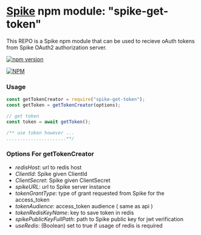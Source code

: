 # [Spike](https://github.com/rabiran/OSpike) npm module: "spike-get-token"

This REPO is a Spike npm module that can be used to recieve oAuth tokens from Spike OAuth2 authorization server. 

[![npm version](https://badge.fury.io/js/spike-get-token.svg)](https://badge.fury.io/js/spike-get-token)

[![NPM](https://nodei.co/npm/spike-get-token.png)](https://nodei.co/npm/spike-get-token/)

### Usage

```js
const getTokenCreator = require("spike-get-token");
const getToken = getTokenCreator(options);

// get token
const token = await getToken();

/** use token however ... 
......................**/
```

### Options For getTokenCreator

* _redisHost_: url to redis host 
* _ClientId_: Spike given ClientId 
* _ClientSecret_: Spike given ClientSecret 
* _spikeURL_: url to Spike server instance 
* _tokenGrantType_: type of grant requested from Spike for the access_token
* _tokenAudience_: access_token audience ( same as api )
* _tokenRedisKeyName_: key to save token in redis
* _spikePublicKeyFullPath_: path to Spike public key for jwt verification
* _useRedis_: (Boolean) set to true if usage of redis is required








